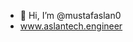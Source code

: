 - 👋 Hi, I’m @mustafaslan0
- www.aslantech.engineer

<!---
mustafaslan0/mustafaslan0 is a ✨ special ✨ repository because its `README.md` (this file) appears on your GitHub profile.
You can click the Preview link to take a look at your changes.
--->
